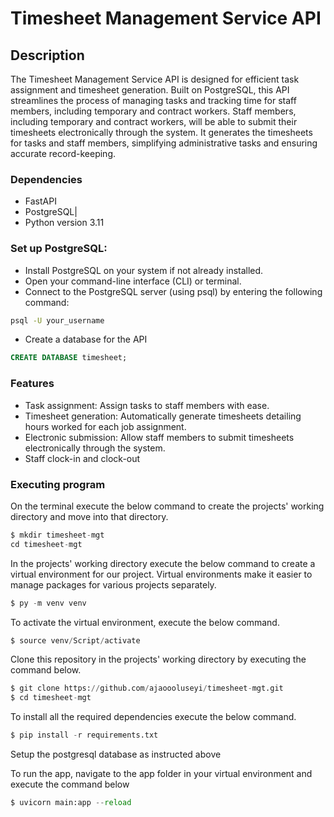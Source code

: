 # Timesheet Management Service API

## Description
The Timesheet Management Service API is designed for efficient task assignment and timesheet generation. Built on PostgreSQL, this API streamlines the process of managing tasks and tracking time for staff members, including temporary and contract workers. Staff members, including temporary and contract workers, will be able to submit their timesheets electronically through the system. It generates the timesheets for tasks and staff members, simplifying administrative tasks and ensuring accurate record-keeping. 

### Dependencies
* FastAPI
* PostgreSQL|
* Python version 3.11 

### Set up PostgreSQL:

- Install PostgreSQL on your system if not already installed.
- Open your command-line interface (CLI) or terminal.
- Connect to the PostgreSQL server (using psql) by entering the following command:
```bash
psql -U your_username
```
- Create a database for the API
```sql
CREATE DATABASE timesheet;
```

### Features
- Task assignment: Assign tasks to staff members with ease.
- Timesheet generation: Automatically generate timesheets detailing hours worked for each job assignment.
- Electronic submission: Allow staff members to submit timesheets electronically through the system.
- Staff clock-in and clock-out

### Executing program

On the terminal execute the below command to create the projects' working directory and move into that directory.

```python
$ mkdir timesheet-mgt
cd timesheet-mgt
```

In the projects' working directory execute the below command to create a virtual environment for our project. Virtual environments make it easier to manage packages for various projects separately.

 
```python
$ py -m venv venv
```

To activate the virtual environment, execute the below command.

```python
$ source venv/Script/activate
```
Clone this repository in the projects' working directory by executing the command below.

```python
$ git clone https://github.com/ajaoooluseyi/timesheet-mgt.git
$ cd timesheet-mgt
```

To install all the required dependencies execute the below command.

```python
$ pip install -r requirements.txt
```
Setup the postgresql database as instructed above

To run the app, navigate to the app folder in your virtual environment and execute the command below
```python
$ uvicorn main:app --reload
```

